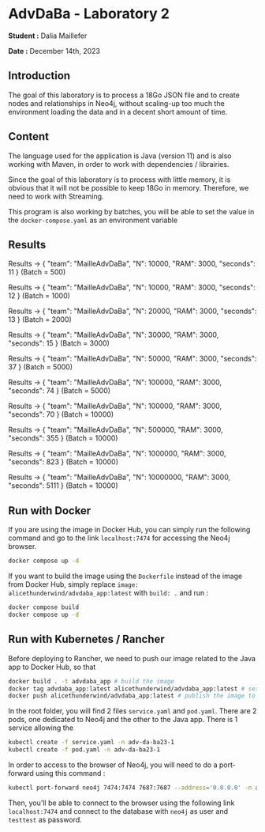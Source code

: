 # AdvDaBa - Laboratory 2

**Student :** Dalia Maillefer

**Date :** December 14th, 2023

## Introduction

The goal of this laboratory is to process a 18Go JSON file and to create nodes and relationships in Neo4j, without scaling-up too much the environment loading the data and in a decent short amount of time.

## Content

The language used for the application is Java (version 11) and is also working with Maven, in order to work with dependencies / librairies.

Since the goal of this laboratory is to process with little memory, it is obvious that it will not be possible to keep 18Go in memory. Therefore, we need to work with Streaming.

This program is also working by batches, you will be able to set the value in the `docker-compose.yaml` as an environment variable

## Results

Results -> { "team": "MailleAdvDaBa", "N": 10000, "RAM": 3000, "seconds": 11 } (Batch = 500)

Results -> { "team": "MailleAdvDaBa", "N": 10000, "RAM": 3000, "seconds": 12 } (Batch = 1000)

Results -> { "team": "MailleAdvDaBa", "N": 20000, "RAM": 3000, "seconds": 13 } (Batch = 2000)

Results -> { "team": "MailleAdvDaBa", "N": 30000, "RAM": 3000, "seconds": 15 } (Batch = 3000)

Results -> { "team": "MailleAdvDaBa", "N": 50000, "RAM": 3000, "seconds": 37 } (Batch = 5000)

Results -> { "team": "MailleAdvDaBa", "N": 100000, "RAM": 3000, "seconds": 74 } (Batch = 5000)

Results -> { "team": "MailleAdvDaBa", "N": 100000, "RAM": 3000, "seconds": 70 } (Batch = 10000)

Results -> { "team": "MailleAdvDaBa", "N": 500000, "RAM": 3000, "seconds": 355 } (Batch = 10000)

Results -> { "team": "MailleAdvDaBa", "N": 1000000, "RAM": 3000, "seconds": 823 } (Batch = 10000)

Results -> { "team": "MailleAdvDaBa", "N": 10000000, "RAM": 3000, "seconds": 5111 } (Batch = 10000)

## Run with Docker

If you are using the image in Docker Hub, you can simply run the following command and go to the link `localhost:7474` for accessing the Neo4j browser.

```bash
docker compose up -d
```

If you want to build the image using the `Dockerfile` instead of the image from Docker Hub, simply replace `image: alicethunderwind/advdaba_app:latest` with `build: .` and run :

```bash
docker compose build
docker compose up -d
```

## Run with Kubernetes / Rancher

Before deploying to Rancher, we need to push our image related to the Java app to Docker Hub, so that

```bash
docker build . -t advdaba_app # build the image
docker tag advdaba_app:latest alicethunderwind/advdaba_app:latest # set a tag to the image
docker push alicethunderwind/advdaba_app:latest # publish the image to Docker Hub
```

In the root folder, you will find 2 files `service.yaml` and `pod.yaml`. There are 2 pods, one dedicated to Neo4j and the other to the Java app. There is 1 service allowing the

```bash
kubectl create -f service.yaml -n adv-da-ba23-1
kubectl create -f pod.yaml -n adv-da-ba23-1
```

In order to access to the browser of Neo4j, you will need to do a port-forward using this command :

```bash
kubectl port-forward neo4j 7474:7474 7687:7687 --address='0.0.0.0' -n adv-da-ba23-1
```

Then, you'll be able to connect to the browser using the following link `localhost:7474` and connect to the database with `neo4j` as user and `testtest` as password.